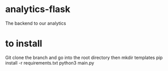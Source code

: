 # analytics-flask
The backend to our analytics

# to install 
Git clone the branch and go into the root directory then
mkdir templates
pip install -r requirements.txt
python3 main.py
